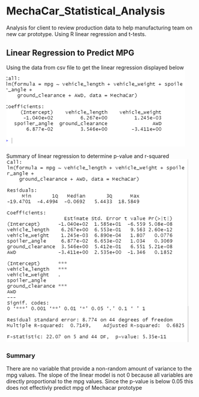 # MechaCar_Statistical_Analysis
Analysis for client to review production data to help manufacturing team on new car prototype. Using R linear regression and t-tests.
 
## Linear Regression to Predict MPG
Using the data from csv file to get the linear regression displayed below
![This is an image](https://github.com/fisher-n/MechaCar_Statistical_Analysis/blob/main/images/deliverable1.png)

Summary of linear regression to determine p-value and r-squared
![This is an image](https://github.com/fisher-n/MechaCar_Statistical_Analysis/blob/main/images/Deliverable1b.png)

### Summary
There are no variable that provide a non-random amount of variance to the mpg values.
The slope of the linear model is not 0 because all variables are directly proportional to the mpg values.
Since the p-value is below 0.05 this does not effectivly predict mpg of Mechacar prototype
